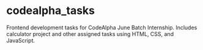# codealpha_tasks
Frontend development tasks for CodeAlpha June Batch Internship. Includes calculator project and other assigned tasks using HTML, CSS, and JavaScript.
